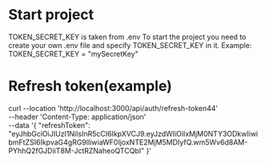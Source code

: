 # Start project 
TOKEN_SECRET_KEY is taken from .env
To start the project you need to create your own .env file and specify TOKEN_SECRET_KEY in it. 
Example:
TOKEN_SECRET_KEY = "mySecretKey"

# Refresh token(example) 

curl --location 'http://localhost:3000/api/auth/refresh-token44' \
--header 'Content-Type: application/json' \
--data '{
    "refreshToken": "eyJhbGciOiJIUzI1NiIsInR5cCI6IkpXVCJ9.eyJzdWIiOiIxMjM0NTY3ODkwIiwibmFtZSI6IkpvaG4gRG9lIiwiaWF0IjoxNTE2MjM5MDIyfQ.wm5Wv6d8AM-PYhhQ2fGJDiiT8M-JctRZNaheoQTCQbI"
}'